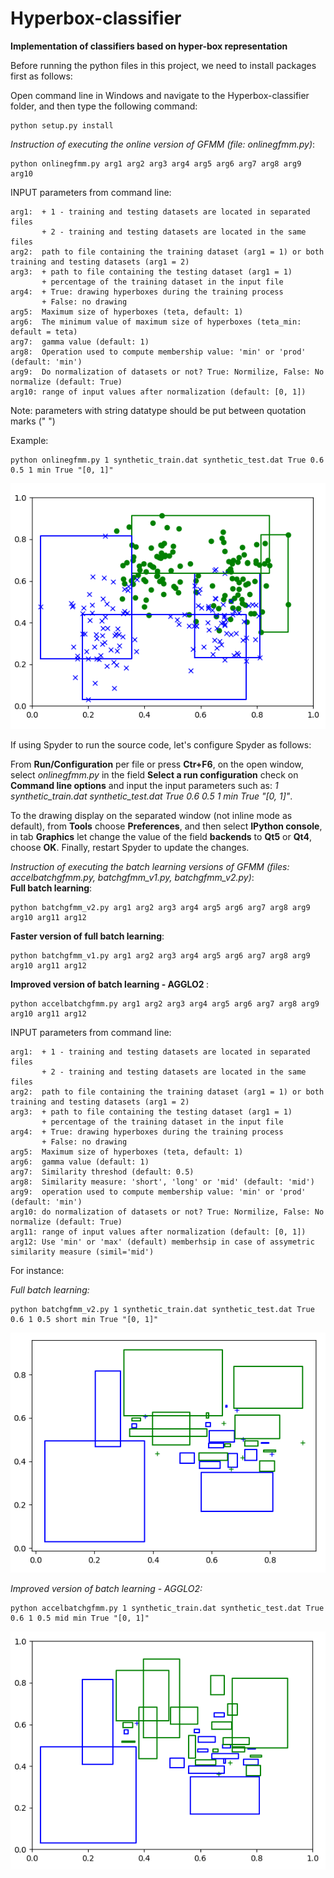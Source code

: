 # Hyperbox-classifier
<b>Implementation of classifiers based on hyper-box representation</b>

Before running the python files in this project, we need to install packages first as follows:

Open command line in Windows and navigate to the Hyperbox-classifier folder, and then type the following command:

    python setup.py install

<i>Instruction of executing the online version of GFMM (file: onlinegfmm.py)</i>:

    python onlinegfmm.py arg1 arg2 arg3 arg4 arg5 arg6 arg7 arg8 arg9 arg10

INPUT parameters from command line:

    arg1:  + 1 - training and testing datasets are located in separated files
           + 2 - training and testing datasets are located in the same files
    arg2:  path to file containing the training dataset (arg1 = 1) or both training and testing datasets (arg1 = 2)
    arg3:  + path to file containing the testing dataset (arg1 = 1)
           + percentage of the training dataset in the input file
    arg4:  + True: drawing hyperboxes during the training process
           + False: no drawing
    arg5:  Maximum size of hyperboxes (teta, default: 1)
    arg6:  The minimum value of maximum size of hyperboxes (teta_min: default = teta)
    arg7:  gamma value (default: 1)
    arg8:  Operation used to compute membership value: 'min' or 'prod' (default: 'min')
    arg9:  Do normalization of datasets or not? True: Normilize, False: No normalize (default: True)
    arg10: range of input values after normalization (default: [0, 1])

Note: parameters with string datatype should be put between quotation marks (" ") </br>

Example:

    python onlinegfmm.py 1 synthetic_train.dat synthetic_test.dat True 0.6 0.5 1 min True "[0, 1]"
    
![alt text](https://github.com/thanhtung09t2/Hyperbox-classifier/blob/master/Images/Demo.PNG)
    
If using Spyder to run the source code, let's configure Spyder as follows:

From <b>Run/Configuration</b> per file or press <b>Ctr+F6</b>, on the open window, select <i>onlinegfmm.py</i> in the field <b>Select a run configuration</b> check on <b>Command line options</b> and input the input parameters such as: <i>1 synthetic_train.dat synthetic_test.dat True 0.6 0.5 1 min True "[0, 1]"</i>.

To the drawing display on the separated window (not inline mode as default), from <b>Tools</b> choose <b>Preferences</b>, and then select <b>IPython console</b>, in tab <b>Graphics</b> let change the value of the field <b>backends</b> to <b>Qt5</b> or <b>Qt4</b>, choose <b>OK</b>. Finally, restart Spyder to update the changes.

<i>Instruction of executing the batch learning versions of GFMM (files: accelbatchgfmm.py, batchgfmm_v1.py, batchgfmm_v2.py)</i>: </br>
<b> Full batch learning</b>: </br>

    python batchgfmm_v2.py arg1 arg2 arg3 arg4 arg5 arg6 arg7 arg8 arg9 arg10 arg11 arg12
    
<b> Faster version of full batch learning</b>: </br>

    python batchgfmm_v1.py arg1 arg2 arg3 arg4 arg5 arg6 arg7 arg8 arg9 arg10 arg11 arg12
    
<b> Improved version of batch learning - AGGLO2 </b>: </br>

    python accelbatchgfmm.py arg1 arg2 arg3 arg4 arg5 arg6 arg7 arg8 arg9 arg10 arg11 arg12

INPUT parameters from command line: </br>

    arg1:  + 1 - training and testing datasets are located in separated files
           + 2 - training and testing datasets are located in the same files
    arg2:  path to file containing the training dataset (arg1 = 1) or both training and testing datasets (arg1 = 2)
    arg3:  + path to file containing the testing dataset (arg1 = 1)
           + percentage of the training dataset in the input file
    arg4:  + True: drawing hyperboxes during the training process
           + False: no drawing
    arg5:  Maximum size of hyperboxes (teta, default: 1)
    arg6:  gamma value (default: 1)
    arg7:  Similarity threshod (default: 0.5)
    arg8:  Similarity measure: 'short', 'long' or 'mid' (default: 'mid')
    arg9:  operation used to compute membership value: 'min' or 'prod' (default: 'min')
    arg10: do normalization of datasets or not? True: Normilize, False: No normalize (default: True)
    arg11: range of input values after normalization (default: [0, 1])   
    arg12: Use 'min' or 'max' (default) memberhsip in case of assymetric similarity measure (simil='mid')
    
For instance: </br>

<i> Full batch learning: </i>

    python batchgfmm_v2.py 1 synthetic_train.dat synthetic_test.dat True 0.6 1 0.5 short min True "[0, 1]"
    
![alt text](https://github.com/thanhtung09t2/Hyperbox-classifier/blob/master/Images/Demo-AGGLO-SM.PNG)

<i> Improved version of batch learning - AGGLO2: </i>

    python accelbatchgfmm.py 1 synthetic_train.dat synthetic_test.dat True 0.6 1 0.5 mid min True "[0, 1]"
  
![alt text](https://github.com/thanhtung09t2/Hyperbox-classifier/blob/master/Images/Demo-AGGLO-2.PNG)

    

    
